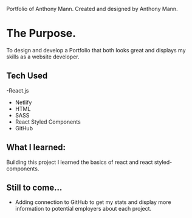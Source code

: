 Portfolio of Anthony Mann.
Created and designed by Anthony Mann.

# The Purpose.

To design and develop a Portfolio that both looks great and displays my skills as a website developer.

## Tech Used

-React.js

- Netlify
- HTML
- SASS
- React Styled Components
- GitHub

## What I learned:

Building this project I learned the basics of react and react styled-components.

## Still to come...

- Adding connection to GitHub to get my stats and display more information to potential employers about each project.
